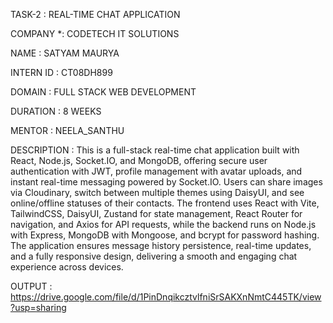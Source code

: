 TASK-2 : REAL-TIME CHAT APPLICATION

COMPANY *: CODETECH IT SOLUTIONS

NAME : SATYAM MAURYA

INTERN ID : CT08DH899

DOMAIN : FULL STACK WEB DEVELOPMENT

DURATION : 8 WEEKS

MENTOR : NEELA_SANTHU

DESCRIPTION : This is a full-stack real-time chat application built with React, Node.js,
Socket.IO, and MongoDB, offering secure user authentication with JWT, profile management
with avatar uploads, and instant real-time messaging powered by Socket.IO. Users can share
images via Cloudinary, switch between multiple themes using DaisyUI, and see online/offline
statuses of their contacts. The frontend uses React with Vite, TailwindCSS, DaisyUI, Zustand
for state management, React Router for navigation, and Axios for API requests, while the backend
runs on Node.js with Express, MongoDB with Mongoose, and bcrypt for password hashing.
The application ensures message history persistence, real-time updates, and a fully
responsive design, delivering a smooth and engaging chat experience across devices.



OUTPUT : https://drive.google.com/file/d/1PinDnqikcztvlfniSrSAKXnNmtC445TK/view?usp=sharing
